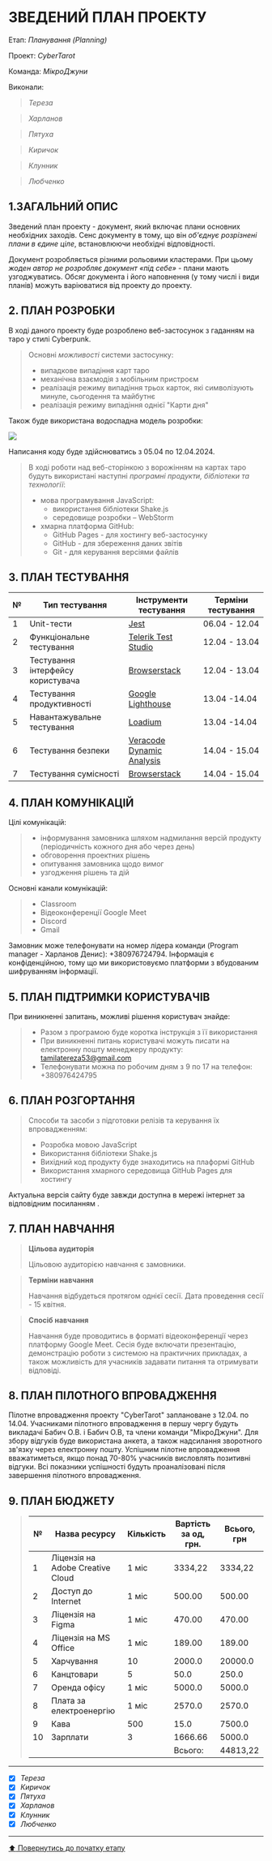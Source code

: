 # ЗВЕДЕНИЙ ПЛАН ПРОЕКТУ

Етап: *Планування (Planning)*

Проект: *CyberTarot*

Команда: *МікроДжуни*

Виконали:
>*Тереза*

>*Харланов*

>*Пятуха*

>*Киричок*

>*Клунник*

>*Любченко*

## **1.ЗАГАЛЬНИЙ ОПИС**

Зведений план проекту - документ, який включає плани основних необхідних заходів. Сенс документу в тому, що він *об'єднує розрізнені плани в єдине ціле*, встановлюючи необхідні відповідності. 

Документ розробляється різними рольовими кластерами. При цьому *жоден автор не розробляє документ «під себе»* -  плани мають узгоджуватись. Обсяг документа і його наповнення (у тому числі і види планів) можуть варіюватися від проекту до проекту.

## **2. ПЛАН РОЗРОБКИ**

В ході даного проекту буде розроблено веб-застосунок з гаданням на таро у стилі Cyberpunk.

>Основні *можливості* системи застосунку:
>- випадкове випадіння карт таро
>- механічна взаємодія з мобільним пристроєм
>- реалізація режиму випадіння трьох карток, які символізують минуле, сьогодення та майбутнє
>- реалізація режиму випадіння однієї "Карти дня"

Також буде використана водоспадна модель розробки:

![](/docs/2.Planning/other/Водоспадна_модель_розробки.drawio.png)

Написання коду буде здійснюватись з 05.04 по 12.04.2024.
>В ході роботи над веб-сторінкою з ворожінням на картах таро будуть використані наступні *програмні продукти, бібліотеки та технології*:
>- мова програмування JavaScript:
>   - використання бібліотеки Shake.js
>   - середовище розробки – WebStorm
>- хмарна платформа GitHub:
>   - GitHub Pages - для хостингу веб-застосунку
>   - GitHub - для збереження даних звітів
>   - Git - для керування версіями файлів

## **3. ПЛАН ТЕСТУВАННЯ**

№ | Тип тестування | Інструменти тестування | Терміни тестування |
--|----------|-----------|----------|
1 | Unit-тести | [Jest](https://jestjs.io/) | 06.04 - 12.04 |
2 | Функціональне тестування | [Telerik Test Studio](https://www.telerik.com/teststudio) | 12.04 - 13.04 |
3 | Тестування інтерфейсу користувача | [Browserstack](https://www.browserstack.com/) | 12.04 - 13.04 |
4 | Тестування продуктивності | [Google Lighthouse](https://developer.chrome.com/docs/lighthouse) | 13.04 -14.04 |
5 | Навантажувальне тестування | [Loadium](https://loadium.com/) |13.04 -14.04 |
6 | Тестування безпеки | [Veracode Dynamic Analysis](https://www.veracode.com/products/dynamic-analysis-dast) | 14.04 - 15.04 |
7 | Тестування сумісності | [Browserstack](https://www.browserstack.com/) | 14.04 - 15.04 |


## **4. ПЛАН КОМУНІКАЦІЙ**

Цілі комунікацій:
>- інформування замовника шляхом надмилання версій продукту (періодичність кожного дня або через день)
>- обговорення проектних рішень
>- опитування замовника щодо вимог
>- узгодження рішень та дій

Основні канали комунікацій:
>- Classroom
>- Відеоконференції Google Meet
>- Discord
>- Gmail

Замовник може телефонувати на номер лідера команди (Program manager - Харланов Денис): +380976724794. Інформація є конфіденційною, тому що ми використовуємо платформи з вбудованим шифруванням інформації.

## **5. ПЛАН ПІДТРИМКИ КОРИСТУВАЧІВ**
При виникненні запитань, можливі рішення користувач знайде:
>- Разом з програмою буде коротка інструкція з її використання
>- При виникненні питань користувачі можуть писати на електронну пошту менеджеру продукту: tamilatereza53@gmail.com
>- Телефонувати можна по робочим дням з 9 по 17 на телефон: +380976424795

## **6. ПЛАН РОЗГОРТАННЯ**

>Способи та засоби з підготовки релізів та керування їх впровадженням:
>- Розробка мовою JavaScript
>- Використання бібліотеки Shakе.js 
>- Вихідний код продукту буде знаходитись на плаформі GitHub
>- Використання хмарного середовища GitHub Pages для хостингу

Актуальна версія сайту буде завжди доступна в мережі інтернет за відповідним посиланням .

## **7. ПЛАН НАВЧАННЯ**

> **Цільова аудиторія**
>
> Цільовою аудиторією навчання є замовники.

> **Терміни навчання**
>
> Навчання відбудеться протягом однієї сесії. Дата проведення сесії - 15 квітня.

> **Спосіб навчання**
>
> Навчання буде проводитись в форматі відеоконференції через платформу Google Meet. Сесія буде включати презентацію, демонстрацію роботи з системою на практичних прикладах, а також можливість для учасників задавати питання та отримувати відповіді.

## **8. ПЛАН ПІЛОТНОГО ВПРОВАДЖЕННЯ**

Пілотне впровадження проекту "CyberTarot" заплановане з 12.04. по 14.04. Учасниками пілотного впровадження в першу чергу будуть викладачі Бабич  О.В. і Бабич О.В, та члени команди "МікроДжуни". Для збору відгуків буде використана анкета, а також надсилання зворотного зв'язку через електронну пошту. Успішним пілотне впровадження вважатиметься, якщо понад 70-80% учасників висловлять позитивні відгуки. Всі показники успішності будуть проаналізовані після завершення пілотного впровадження.

## **9. ПЛАН БЮДЖЕТУ**

> | №  | Назва ресурсу | Кількість | Вартість за од, грн. | Всього, грн |
> |----|---------------|-----------|----------------------|--------|
> | 1  | Ліцензія на Adobe Creative Cloud | 1 міс | 3334,22 | 3334,22 |
> | 2  | Доступ до Internet | 1 міс | 500.00    | 500.00 |
> | 3  | Ліцензія на Figma | 1 міс | 470.00    | 470.00 |
> | 4  | Ліцензія на MS Office | 1 міс | 189.00    | 189.00 |
> | 5  | Харчування | 10 | 2000.0    | 20000.0 |
> | 6  | Канцтовари | 5 | 50.0    | 250.0 |
> | 7  | Оренда офісу | 1 міс | 5000.0    | 5000.0 |
> | 8  | Плата за електроенергію | 1 міс | 2570.0    | 2570.0 |
> | 9  | Кава | 500 | 15.0    | 7500.0 |
> | 10 | Зарплати | 3 | 1666.66    | 5000.0 |
> |  |  |  |Всього:    | 44813,22 |

---

- [x] *Тереза*
- [x] *Киричок*
- [x] *Пятуха*
- [x] *Харланов*
- [x] *Клунник*
- [x] *Любченко*

---
[:arrow_up: Повернутись до початку етапу](/docs/2.Planning/README.md)
